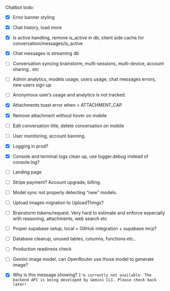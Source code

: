 Chatbot todo:

- [x] Error banner styling
- [x] Chat history, load more
- [x] Is active handling, remove is_active in db, client side cache for conversation/messages/is_active
- [x] Chat messages is streaming db
- [ ] Conversation syncing brainstorm, multi-sessions, multi-device, account sharing.. etc
- [ ] Admin analytics, models usage, users usage, chat messages errors, new users sign up
- [ ] Anonymous user’s usage and analytics is not tracked.
- [x] Attachments toast error when > ATTACHMENT_CAP
- [x] Remove attachment without hover on mobile
- [ ] Edit conversation title, delete conversation on mobile
- [ ] User monitoring, account banning.
- [x] Logging in prod?
- [x] Console and terminal logs clean up, use logger.debug instead of console.log?
- [ ] Landing page
- [ ] Stripe payment? Account upgrade, billing.
- [ ] Model sync not properly detecting “new” models.
- [ ] Upload images migration to UploadThings?
- [ ] Brainstorm tokens/request. Very hard to estimate and enforce especially with reasoning, attachments, web search etc
- [ ] Proper supabase setup, local + GitHub integration + supabase mcp?
- [ ] Database cleanup, unused tables, columns, functions etc..
- [ ] Production readiness check

- [ ] Gemini image model, can OpenRouter use those model to generate image?
- [x] Why is this message showing? `I'm currently not available. The backend API is being developed by Gemini CLI. Please check back later!`
